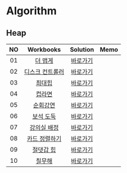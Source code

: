 # Algorithm 

## Heap
|<center>NO|<center>Workbooks|<center>Solution|<center>Memo|
|:---:|:---:|:---:|:---:|
|01|[더 맵게](https://school.programmers.co.kr/learn/courses/30/lessons/42626)|[바로가기](./Solution/더%20맵게)| |
|02|[디스크 컨트롤러](https://school.programmers.co.kr/learn/courses/30/lessons/42627)|[바로가기](./Solution/디스크%20컨트롤러)|  |
|03|[최대힙](https://www.acmicpc.net/problem/11279)|[바로가기](./Solution/최대힙)| |
|04|[컵라면](https://www.acmicpc.net/problem/1781)|[바로가기](./Solution/컵라면)| |
|05|[순회강연](https://www.acmicpc.net/problem/2109)|[바로가기](./Solution/순회강연)| |
|06|[보석 도둑](https://www.acmicpc.net/problem/1202)|[바로가기](./Solution/보석%20도둑)| |
|07|[강의실 배정](https://www.acmicpc.net/problem/11000)|[바로가기](./Solution/강의실%20배정)| |
|08|[카드 정렬하기](https://www.acmicpc.net/problem/1715)|[바로가기](./Solution/카드%20정렬하기)| |
|09|[절댓갑 힙](https://www.acmicpc.net/problem/11286)|[바로가기](./Solution/절댓값%20힙)| |
|10|[칠무해](https://www.acmicpc.net/problem/14729)|[바로가기](./Solution/칠무해)| |
